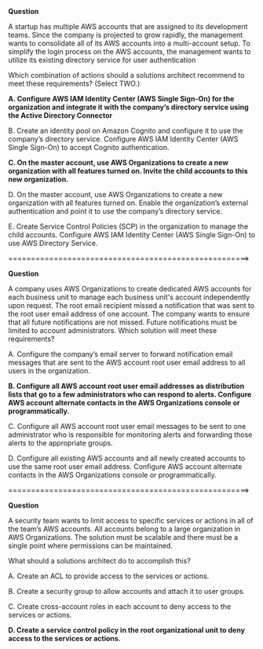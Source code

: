 **Question**

A startup has multiple AWS accounts that are assigned to its development teams. Since the company is projected to grow rapidly, the management wants to consolidate all of its AWS accounts into a multi-account setup. To simplify the login process on the AWS accounts, the management wants to utilize its existing directory service for user authentication

Which combination of actions should a solutions architect recommend to meet these requirements? (Select TWO.)

**A. Configure AWS IAM Identity Center (AWS Single Sign-On) for the organization and integrate it with the company’s directory service using the Active Directory Connector**

B. Create an identity pool on Amazon Cognito and configure it to use the company’s directory service. Configure AWS IAM Identity Center (AWS Single Sign-On) to accept Cognito authentication.

**C. On the master account, use AWS Organizations to create a new organization with all features turned on. Invite the child accounts to this new organization.**

D. On the master account, use AWS Organizations to create a new organization with all features turned on. Enable the organization’s external authentication and point it to use the company’s directory service.

E. Create Service Control Policies (SCP) in the organization to manage the child accounts. Configure AWS IAM Identity Center (AWS Single Sign-On) to use AWS Directory Service.

=====================================================>

**Question**

A company uses AWS Organizations to create dedicated AWS accounts for each business unit to manage each business unit's account independently upon request. The root email recipient missed a notification that was sent to the root user email address of one account. The company wants to ensure that all future notifications are not missed. Future notifications must be limited to account administrators.
Which solution will meet these requirements?

A. Configure the company’s email server to forward notification email messages that are sent to the AWS account root user email address to all users in the organization.

**B. Configure all AWS account root user email addresses as distribution lists that go to a few administrators who can respond to alerts. Configure AWS account alternate contacts in the AWS Organizations console or programmatically.**

C. Configure all AWS account root user email messages to be sent to one administrator who is responsible for monitoring alerts and forwarding those alerts to the appropriate groups.

D. Configure all existing AWS accounts and all newly created accounts to use the same root user email address. Configure AWS account alternate contacts in the AWS Organizations console or programmatically.

=====================================================>

**Question**

A security team wants to limit access to specific services or actions in all of the team’s AWS accounts. All accounts belong to a large organization in AWS Organizations. The solution must be scalable and there must be a single point where permissions can be maintained.

What should a solutions architect do to accomplish this?

A. Create an ACL to provide access to the services or actions.

B. Create a security group to allow accounts and attach it to user groups.

C. Create cross-account roles in each account to deny access to the services or actions.

**D. Create a service control policy in the root organizational unit to deny access to the services or actions.**